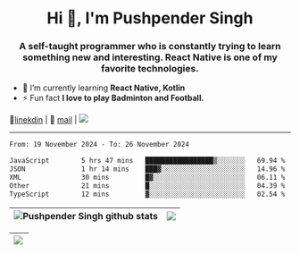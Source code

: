 <h1 align="center">Hi 👋, I'm Pushpender Singh</h1>
<h3 align="center">A self-taught programmer who is constantly trying to learn something new and interesting. React Native is one of my favorite technologies.</h3>

- 🌱 I’m currently learning **React Native, Kotlin**
- ⚡ Fun fact **I love to play Badminton and Football.**

👔[linekdin](https://www.linkedin.com/in/pushpender-singh-240061202/) | 📧 [mail](mailto:pushpendersingh694@gmail.com) | 
<a href="https://github.com/pushpender-singh-ap/pushpender-singh-ap">
    <img src="https://komarev.com/ghpvc/?username=pushpender-singh-ap&style=for-the-badge">
</a>


---

<!--START_SECTION:waka-->

```txt
From: 19 November 2024 - To: 26 November 2024

JavaScript        5 hrs 47 mins   █████████████████▒░░░░░░░   69.94 %
JSON              1 hr 14 mins    ███▓░░░░░░░░░░░░░░░░░░░░░   14.96 %
XML               30 mins         █▓░░░░░░░░░░░░░░░░░░░░░░░   06.11 %
Other             21 mins         █░░░░░░░░░░░░░░░░░░░░░░░░   04.39 %
TypeScript        12 mins         ▓░░░░░░░░░░░░░░░░░░░░░░░░   02.54 %
```

<!--END_SECTION:waka-->


| <a><img align="center" src="https://github-readme-stats-iota-ecru-15.vercel.app/api?username=pushpender-singh-ap&show_icons=true&include_all_commits=true&theme=buefy&hide_border=true" alt="Pushpender Singh github stats" /></a> | <a><img align="center" src="https://github-readme-stats-iota-ecru-15.vercel.app/api/top-langs/?username=pushpender-singh-ap&layout=compact&theme=buefy&hide_border=true" /></a> |
| ------------- | ------------- |

| <a> <img align="left" src="https://github-readme-streak-stats.herokuapp.com/?user=pushpender-singh-ap" /></br> </a> |
| ------------- |
